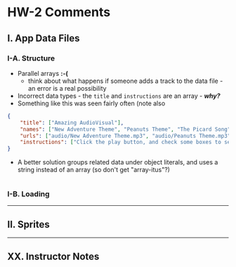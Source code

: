 # HW-2 Comments


## I. App Data Files
### I-A. Structure
- Parallel arrays **:-(**
  - think about what happens if someone adds a track to the data file - an error is a real possibility
- Incorrect data types - the `title` and `instructions` are an array - ***why?***
- Something like this was seen fairly often (note also 

```json
{
	"title": ["Amazing AudioVisual"],
	"names": ["New Adventure Theme", "Peanuts Theme", "The Picard Song"],
	"urls": ["audio/New Adventure Theme.mp3", "audio/Peanuts Theme.mp3", "audio/The Picard Song.mp3"],
	"instructions": ["Click the play button, and check some boxes to see cool stuff happen."]
}
```

- A better solution groups related data under object literals, and uses a string instead of an array (so don't get "array-itus"?)

```json

```

### I-B. Loading


<hr>

## II. Sprites


<hr>

## XX. Instructor Notes
